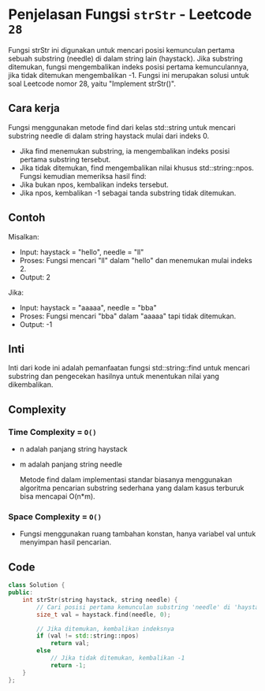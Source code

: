 # Penjelasan Fungsi `strStr` - Leetcode `28`

Fungsi strStr ini digunakan untuk mencari posisi kemunculan pertama sebuah substring (needle) di dalam string lain (haystack). Jika substring ditemukan, fungsi mengembalikan indeks posisi pertama kemunculannya, jika tidak ditemukan mengembalikan -1. Fungsi ini merupakan solusi untuk soal Leetcode nomor 28, yaitu "Implement strStr()".

## Cara kerja

Fungsi menggunakan metode find dari kelas std::string untuk mencari substring needle di dalam string haystack mulai dari indeks 0.

- Jika find menemukan substring, ia mengembalikan indeks posisi pertama substring tersebut.
- Jika tidak ditemukan, find mengembalikan nilai khusus std::string::npos. Fungsi kemudian memeriksa hasil find:
- Jika bukan npos, kembalikan indeks tersebut.
- Jika npos, kembalikan -1 sebagai tanda substring tidak ditemukan.

## Contoh

Misalkan:

- Input: haystack = "hello", needle = "ll"
- Proses: Fungsi mencari "ll" dalam "hello" dan menemukan mulai indeks 2.
- Output: 2

Jika:

- Input: haystack = "aaaaa", needle = "bba"
- Proses: Fungsi mencari "bba" dalam "aaaaa" tapi tidak ditemukan.
- Output: -1

## Inti

Inti dari kode ini adalah pemanfaatan fungsi std::string::find untuk mencari substring dan pengecekan hasilnya untuk menentukan nilai yang dikembalikan.

## Complexity

### Time Complexity = `O()`

- n adalah panjang string haystack

- m adalah panjang string needle

    Metode find dalam implementasi standar biasanya menggunakan algoritma pencarian substring sederhana yang dalam kasus terburuk bisa mencapai O(n*m).

### Space Complexity = `O()`

- Fungsi menggunakan ruang tambahan konstan, hanya variabel val untuk menyimpan hasil pencarian.

## Code

```cpp []
class Solution {
public:
    int strStr(string haystack, string needle) {
        // Cari posisi pertama kemunculan substring 'needle' di 'haystack'
        size_t val = haystack.find(needle, 0);

        // Jika ditemukan, kembalikan indeksnya
        if (val != std::string::npos)
            return val;
        else
            // Jika tidak ditemukan, kembalikan -1
            return -1;
    }
};
```
